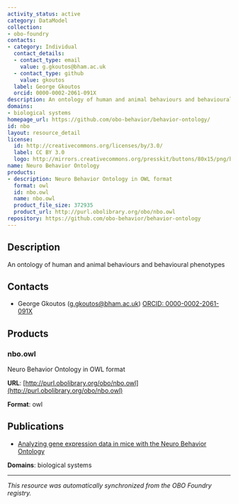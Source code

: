 ```yaml
---
activity_status: active
category: DataModel
collection:
- obo-foundry
contacts:
- category: Individual
  contact_details:
  - contact_type: email
    value: g.gkoutos@bham.ac.uk
  - contact_type: github
    value: gkoutos
  label: George Gkoutos
  orcid: 0000-0002-2061-091X
description: An ontology of human and animal behaviours and behavioural phenotypes
domains:
- biological systems
homepage_url: https://github.com/obo-behavior/behavior-ontology/
id: nbo
layout: resource_detail
license:
  id: http://creativecommons.org/licenses/by/3.0/
  label: CC BY 3.0
  logo: http://mirrors.creativecommons.org/presskit/buttons/80x15/png/by.png
name: Neuro Behavior Ontology
products:
- description: Neuro Behavior Ontology in OWL format
  format: owl
  id: nbo.owl
  name: nbo.owl
  product_file_size: 372935
  product_url: http://purl.obolibrary.org/obo/nbo.owl
repository: https://github.com/obo-behavior/behavior-ontology
---
```

## Description

An ontology of human and animal behaviours and behavioural phenotypes

## Contacts

- George Gkoutos (g.gkoutos@bham.ac.uk) [ORCID: 0000-0002-2061-091X](https://orcid.org/0000-0002-2061-091X)

## Products

### nbo.owl

Neuro Behavior Ontology in OWL format

**URL**: [http://purl.obolibrary.org/obo/nbo.owl](http://purl.obolibrary.org/obo/nbo.owl)

**Format**: owl

## Publications

- [Analyzing gene expression data in mice with the Neuro Behavior Ontology](https://www.ncbi.nlm.nih.gov/pubmed/24177753)

**Domains**: biological systems

---

*This resource was automatically synchronized from the OBO Foundry registry.*